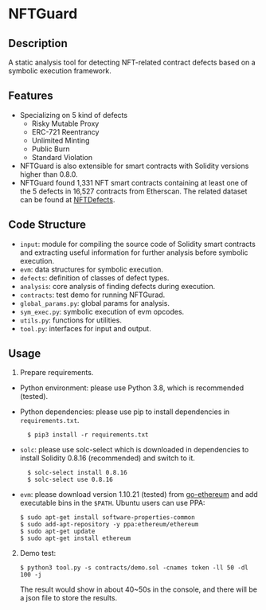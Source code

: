 # NFTGuard

## Description

A static analysis tool for detecting NFT-related contract defects based on a symbolic execution framework.

## Features

- Specializing on 5 kind of defects
  - Risky Mutable Proxy
  - ERC-721 Reentrancy
  - Unlimited Minting
  - Public Burn
  - Standard Violation
- NFTGuard is also extensible for smart contracts with Solidity versions higher than 0.8.0.
- NFTGuard found 1,331 NFT smart contracts containing at least one of the 5 defects in 16,527 contracts from Etherscan.
  The related dataset can be found at [NFTDefects](https://github.com/NFTDefects/nftdefects).

## Code Structure

- `input`: module for compiling the source code of Solidity smart contracts and extracting useful information for further analysis before symbolic execution.
- `evm`: data structures for symbolic execution.
- `defects`: definition of classes of defect types.
- `analysis`: core analysis of finding defects during execution.
- `contracts`: test demo for running NFTGurad.
- `global_params.py`: global params for analysis.
- `sym_exec.py`: symbolic execution of evm opcodes.
- `utils.py`: functions for utilities.
- `tool.py`: interfaces for input and output.

## Usage

1. Prepare requirements.

- Python environment: please use Python 3.8, which is recommended (tested).
- Python dependencies: please use pip to install dependencies in `requirements.txt`.

  ```shell
    $ pip3 install -r requirements.txt
  ```

- `solc`: please use solc-select which is downloaded in dependencies to install Solidity 0.8.16 (recommended) and switch to it.

  ```shell
    $ solc-select install 0.8.16
    $ solc-select use 0.8.16
  ```

- `evm`: please download version 1.10.21 (tested) from [go-ethereum](https://geth.ethereum.org/downloads) and add executable bins in the `$PATH`. Ubuntu users can use PPA:

  ```shell
  $ sudo apt-get install software-properties-common
  $ sudo add-apt-repository -y ppa:ethereum/ethereum
  $ sudo apt-get update
  $ sudo apt-get install ethereum
  ```

2. Demo test:

    ```shell
    $ python3 tool.py -s contracts/demo.sol -cnames token -ll 50 -dl 100 -j
    ```
    The result would show in about 40~50s in the console, and there will be a json file to store the results.
